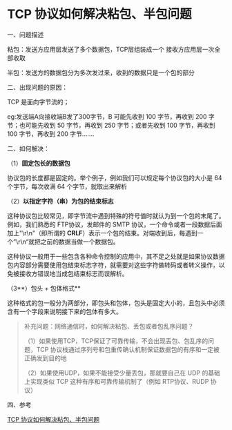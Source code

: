 # TCP 协议如何解决粘包、半包问题

一、问题描述

粘包：发送方应用层发送了多个数据包，TCP层组装成一个 接收方应用层一次全部收取

半包：发送方的数据包分为多次发过来，收到的数据只是一个包的部分



二、出现问题的原因：

TCP 是面向字节流的；

eg:发送端A向接收端B发了300字节，B 可能先收到 100 字节，再收到 200 字节；也可能先收到 50 字节，再收到 250 字节；或者先收到 100 字节，再收到 100 字节，再收到 200 字节.......



二、如何解决：

（1）**固定包长的数据包**

协议包的长度都是固定的。举个例子，例如我们可以规定每个协议包的大小是 64 个字节，每次收满 64 个字节，就取出来解析

（2）**以指定字符（串）为包的结束标志**

这种协议包比较常见，即字节流中遇到特殊的符号值时就认为到一个包的末尾了。例如，我们熟悉的 FTP协议，发邮件的 SMTP 协议，一个命令或者一段数据后面加上"\r\n"（即所谓的 **CRLF**）表示一个包的结束。对端收到后，每遇到一个”\r\n“就把之前的数据当做一个数据包。

这种协议一般用于一些包含各种命令控制的应用中，其不足之处就是如果协议数据包内容部分需要使用包结束标志字符，就需要对这些字符做转码或者转义操作，以免被接收方错误地当成包结束标志而误解析。

（3**）包头 + 包体格式**

这种格式的包一般分为两部分，即包头和包体，包头是固定大小的，且包头中必须含有一个字段来说明接下来的包体有多大。





> 补充问题：网络通信时，如何解决粘包、丢包或者包乱序问题？
>
> （1）如果使用TCP，TCP保证了可靠传输，不会出现丢包、包乱序的问题，TCP 协议栈通过序列号和包重传确认机制保证数据包的有序和一定被正确发到目的地
>
> （2）如果使用UDP，如果不能接受少量丢包，那就要自己在 UDP 的基础上实现类似 TCP 这种有序和可靠传输机制了（例如 RTP协议、RUDP 协议）



四、参考

[TCP 协议如何解决粘包、半包问题](https://mp.weixin.qq.com/s/wUOrfxrO9C7tvvkXEkeQoA)